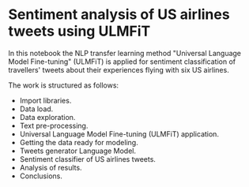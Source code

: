 # Sentiment analysis of US airlines tweets using ULMFiT

In this notebook the NLP transfer learning method "Universal Language Model Fine-tuning" (ULMFiT) is applied for sentiment classification of travellers' tweets about their experiences flying with six US airlines.

The work is structured as follows:

* Import libraries.
* Data load.
* Data exploration.
* Text pre-processing.
* Universal Language Model Fine-tuning (ULMFiT) application.
 * Getting the data ready for modeling.
 * Tweets generator Language Model.
 * Sentiment classifier of US airlines tweets.
* Analysis of results.
* Conclusions.
